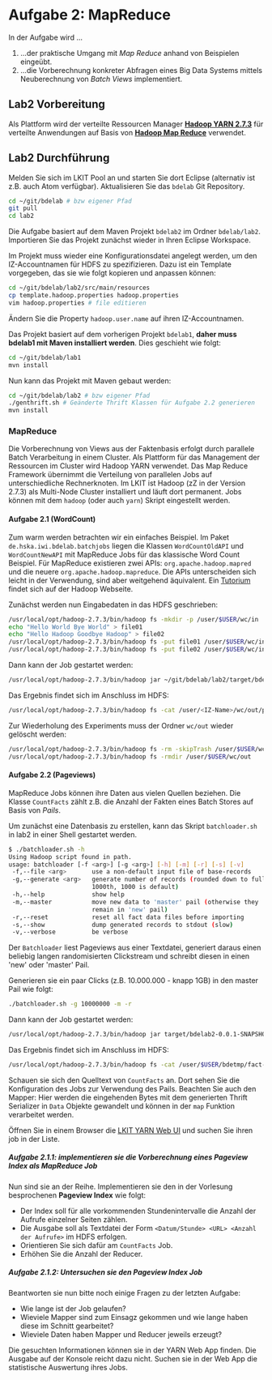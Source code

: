 # Aufgabe 2: MapReduce

In der Aufgabe wird ...

1. ...der praktische Umgang mit *Map Reduce* anhand von Beispielen eingeübt.
2. ...die Vorberechnung konkreter Abfragen eines Big Data Systems mittels
   Neuberechnung von *Batch Views*  implementiert.

## Lab2 Vorbereitung

Als Plattform wird der verteilte Ressourcen Manager [**Hadoop YARN
2.7.3**](http://hadoop.apache.org/docs/current/hadoop-yarn/hadoop-yarn-site/YARN.html)
für verteilte Anwendungen auf Basis von [**Hadoop Map
Reduce**](http://hadoop.apache.org/docs/current/hadoop-mapreduce-client/hadoop-mapreduce-client-core/MapReduceTutorial.html)
verwendet.

## Lab2 Durchführung

Melden Sie sich im LKIT Pool an und starten Sie dort Eclipse (alternativ ist
z.B. auch Atom verfügbar). Aktualisieren Sie das `bdelab` Git Repository.

```bash
cd ~/git/bdelab # bzw eigener Pfad
git pull
cd lab2
```

Die Aufgabe basiert auf dem Maven Projekt `bdelab2` im Ordner `bdelab/lab2`.
Importieren Sie das Projekt zunächst wieder in Ihren Eclipse Workspace.

Im Projekt muss wieder eine Konfigurationsdatei angelegt werden, um den
IZ-Accountnamen für HDFS zu spezifizieren. Dazu ist ein Template vorgegeben, das
sie wie folgt kopieren und anpassen können:

```bash
cd ~/git/bdelab/lab2/src/main/resources
cp template.hadoop.properties hadoop.properties
vim hadoop.properties # file editieren
```

Ändern Sie die Property `hadoop.user.name` auf ihren IZ-Accountnamen.

Das Projekt basiert auf dem vorherigen Projekt `bdelab1`, **daher muss bdelab1 mit
Maven installiert werden**. Dies geschieht wie folgt:

```bash
cd ~/git/bdelab/lab1
mvn install
```

Nun kann das Projekt mit Maven gebaut werden:

```bash
cd ~/git/bdelab/lab2 # bzw eigener Pfad
./genthrift.sh # Geänderte Thrift Klassen für Aufgabe 2.2 generieren
mvn install
```

### MapReduce

Die Vorberechnung von Views aus der Faktenbasis erfolgt durch parallele Batch
Verarbeitung in einem Cluster. Als Plattform für das Management der Ressourcen
im Cluster wird Hadoop YARN verwendet. Das Map Reduce Framework übernimmt die
Verteilung von parallelen Jobs auf unterschiedliche Rechnerknoten. Im LKIT ist
Hadoop (zZ in der Version 2.7.3) als Multi-Node Cluster installiert und läuft
dort permanent. Jobs können mit dem `hadoop` (oder auch `yarn`) Skript
eingestellt werden.

#### Aufgabe 2.1 (WordCount)

Zum warm werden betrachten wir ein einfaches Beispiel. Im Paket
`de.hska.iwi.bdelab.batchjobs` liegen die Klassen `WordCountOldAPI` und
`WordCountNewAPI` mit MapReduce Jobs für das klassische Word Count Beispiel. Für
MapReduce existieren zwei APIs: `org.apache.hadoop.mapred` und die neuere
`org.apache.hadoop.mapreduce`. Die APIs unterscheiden sich leicht in der
Verwendung, sind aber weitgehend äquivalent. Ein
[Tutorium](http://hadoop.apache.org/docs/r1.2.1/mapred_tutorial.html) findet
sich auf der Hadoop Webseite.

Zunächst werden nun Eingabedaten in das HDFS geschrieben:

```bash
/usr/local/opt/hadoop-2.7.3/bin/hadoop fs -mkdir -p /user/$USER/wc/in
echo "Hello World Bye World" > file01
echo "Hello Hadoop Goodbye Hadoop" > file02
/usr/local/opt/hadoop-2.7.3/bin/hadoop fs -put file01 /user/$USER/wc/in
/usr/local/opt/hadoop-2.7.3/bin/hadoop fs -put file02 /user/$USER/wc/in
```

Dann kann der Job gestartet werden:

```bash
/usr/local/opt/hadoop-2.7.3/bin/hadoop jar ~/git/bdelab/lab2/target/bdelab2-0.0.1-SNAPSHOT-jar-with-dependencies.jar de.hska.iwi.bdelab.batchjobs.WordCountOldAPI /user/$USER/wc/in /user/$USER/wc/out
```

Das Ergebnis findet sich im Anschluss im HDFS:

```bash
/usr/local/opt/hadoop-2.7.3/bin/hadoop fs -cat /user/<IZ-Name>/wc/out/part-00000
```

Zur Wiederholung des Experiments muss der Ordner `wc/out` wieder gelöscht
werden:

```bash
/usr/local/opt/hadoop-2.7.3/bin/hadoop fs -rm -skipTrash /user/$USER/wc/out/*
/usr/local/opt/hadoop-2.7.3/bin/hadoop fs -rmdir /user/$USER/wc/out
```

#### Aufgabe 2.2 (Pageviews)

MapReduce Jobs können ihre Daten aus vielen Quellen beziehen. Die Klasse
`CountFacts` zählt z.B. die Anzahl der Fakten eines Batch Stores auf Basis von
*Pails*.

Um zunächst eine Datenbasis zu erstellen, kann das Skript `batchloader.sh` in
lab2 in einer Shell gestartet werden.

```bash
$ ./batchloader.sh -h
Using Hadoop script found in path.
usage: batchloader [-f <arg>] [-g <arg>] [-h] [-m] [-r] [-s] [-v]
 -f,--file <arg>       use a non-default input file of base-records
 -g,--generate <arg>   generate number of records (rounded down to full
                       1000th, 1000 is default)
 -h,--help             show help
 -m,--master           move new data to 'master' pail (otherwise they
                       remain in 'new' pail)
 -r,--reset            reset all fact data files before importing
 -s,--show             dump generated records to stdout (slow)
 -v,--verbose          be verbose
```

Der `Batchloader` liest Pageviews aus einer Textdatei, generiert daraus einen
beliebig langen randomisierten Clickstream und schreibt diesen in einen 'new'
oder 'master' Pail.

Generieren sie ein paar Clicks (z.B. 10.000.000 - knapp 1GB) in den master Pail
wie folgt:

```bash
./batchloader.sh -g 10000000 -m -r
```

Dann kann der Job gestartet werden:

```bash
/usr/local/opt/hadoop-2.7.3/bin/hadoop jar target/bdelab2-0.0.1-SNAPSHOT-jar-with-dependencies.jar de.hska.iwi.bdelab.batchjobs.CountFacts
```

Das Ergebnis findet sich im Anschluss im HDFS:

```bash
/usr/local/opt/hadoop-2.7.3/bin/hadoop fs -cat /user/$USER/bdetmp/fact-count/part-00000
```

Schauen sie sich den Quelltext von `CountFacts` an. Dort sehen Sie die
Konfiguration des Jobs zur Verwendung des Pails. Beachten Sie auch den Mapper:
Hier werden die eingehenden Bytes mit dem generierten Thrift Serializer in `Data`
Objekte gewandelt und können in der `map` Funktion verarbeitet werden.

Öffnen Sie in einem Browser die [LKIT YARN Web
UI](http://iwi-lkit-ux-06.hs-karlsruhe.de:8088) und suchen Sie ihren job in der
Liste.

##### Aufgabe 2.1.1: implementieren sie die Vorberechnung eines Pageview Index als MapReduce Job

Nun sind sie an der Reihe. Implementieren sie den in der Vorlesung besprochenen **Pageview Index** wie folgt:

- Der Index soll für alle vorkommenden Stundenintervalle die Anzahl der Aufrufe
  einzelner Seiten zählen.
- Die Ausgabe soll als Textdatei der Form `<Datum/Stunde> <URL> <Anzahl der
  Aufrufe>` im HDFS erfolgen.
- Orientieren Sie sich dafür am `CountFacts` Job.
- Erhöhen Sie die Anzahl der Reducer.

##### Aufgabe 2.1.2: Untersuchen sie den Pageview Index Job

Beantworten sie nun bitte noch einige Fragen zu der letzten Aufgabe:

- Wie lange ist der Job gelaufen?
- Wieviele Mapper sind zum Einsagz gekommen und wie lange haben diese im Schnitt
  gearbeitet?
- Wieviele Daten haben Mapper und Reducer jeweils erzeugt?

Die gesuchten Informationen können sie in der YARN Web App finden. Die Ausgabe
auf der Konsole reicht dazu nicht. Suchen sie in der Web App die statistische
Auswertung ihres Jobs.